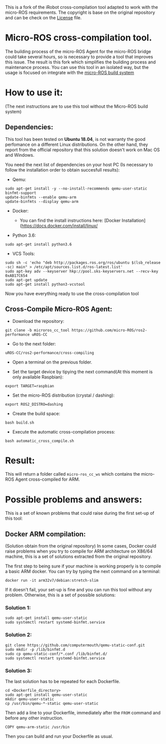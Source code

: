 This is a fork of the iRobot cross-compilation tool adapted to work with the micro-ROS requirements. The copyright is base on the original repository and can be check on the [License](LICENSE) file.

# Micro-ROS cross-compilation tool.

The building process of the micro-ROS Agent for the micro-ROS bridge could take several hours, so is necessary to provide a tool that improves this issue. The result is this fork which simplifies the building process and maintenance process.
You can use this tool in an isolated way, but the usage is focused on integrate with the [micro-ROS build system](https://github.com/micro-ROS/micro-ros-build)

# How to use it:

(The next instructions are to use this tool without the Micro-ROS build system)

## Dependencies:
This tool has been tested on **Ubuntu 18.04**, is not warranty the good perfomance on a different Linux distributions. On the other hand, they report from the official repository that this solution doesn't work on Mac OS and Windows.

You need the next list of dependencies on your host PC (Is necessary to follow the installation order to obtain succesfull results):
- Qemu:
``` 
sudo apt-get install -y --no-install-recommends qemu-user-static binfmt-support 
update-binfmts --enable qemu-arm 
update-binfmts --display qemu-arm
```
- Docker:
  - You can find the install instructions here: [Docker Installation](https://docs.docker.com/install/linux/

- Python 3.6:
```
sudo apt-get install python3.6
```
- VCS Tools:
```
sudo sh -c 'echo "deb http://packages.ros.org/ros/ubuntu $(lsb_release -sc) main" > /etc/apt/sources.list.d/ros-latest.list'
sudo apt-key adv --keyserver hkp://pool.sks-keyservers.net --recv-key 0xAB17C654
sudo apt-get update
sudo apt-get install python3-vcstool
```

Now you have everything ready to use the cross-compilation tool

## Cross-Compile Micro-ROS Agent:

- Download the repository:
```
git clone -b microros_cc_tool https://github.com/micro-ROS/ros2-performance uROS-CC
```

- Go to the next folder: 
```
uROS-CC/ros2-performance/cross-compiling
```

- Open a terminal on the previous folder.

- Set the target device by tipying the next command(At this moment is only available Raspbian):
```
export TARGET=raspbian
```

- Set the micro-ROS distribution (crystal / dashing):
```
export ROS2_DISTRO=dashing
```

- Create the build space:
```
bash build.sh
```

- Execute the automatic cross-compilation process:
```
bash automatic_cross_compile.sh
```

# Result:

This will return a folder called ``micro-ros_cc_ws`` which contains the micro-ROS Agent cross-compiled for ARM. 


# Possible problems and answers:

This is a set of known problems that could raise during the first set-up of this tool:

## Docker ARM compilation:
(Solution obtain from the original repository)
In some cases, Docker could raise problems when you try to compile for ARM architecture on X86/64 machine, this is a set of solutions extracted from the original repository.

The first step to being sure if your machine is working properly is to compile a basic ARM docker. You can try by typing the next command on a terminal:
```
docker run -it arm32v7/debian:stretch-slim
```

If it doesn't fail, your set-up is fine and you can run this tool without any problem. Otherwise, this is a set of possible solutions:

### Solution 1:

```
sudo apt-get install qemu-user-static
sudo systemctl restart systemd-binfmt.service
```

### Solution 2:

```
git clone https://github.com/computermouth/qemu-static-conf.git
sudo mkdir -p /lib/binfmt.d
sudo cp qemu-static-conf/*.conf /lib/binfmt.d/
sudo systemctl restart systemd-binfmt.service
```

### Solution 3:

The last solution has to be repeated for each Dockerfile.

```
cd <Dockerfile_directory>
sudo apt-get install qemu-user-static
mkdir qemu-user-static
cp /usr/bin/qemu-*-static qemu-user-static
```

Then add a line to your Dockerfile, immediately after the `FROM` command and before any other instruction.

```
COPY qemu-arm-static /usr/bin
```

Then you can build and run your Dockerfile as usual.

